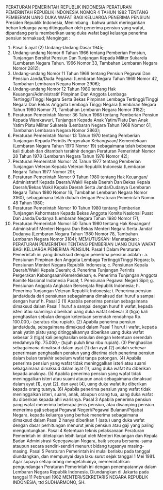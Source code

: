  PERATURAN PEMERINTAH REPUBLIK INDONESIA PERATURAN PEMERINTAH REPUBLIK INDONESIA NOMOR 4 TAHUN 1982 TENTANG PEMBERIAN UANG DUKA WAFAT BAGI KELUARGA PENERIMA PENSIUN Presiden Republik Indonesia,
Menimbang :
 bahwa untuk meringankan beban keluarga yang ditinggalkan oleh penerima pensiun yang wafat, dipandang perlu memberikan uang duka wafat bagi keluarga penerima pensiun termaksud;
Mengingat :

1. Pasal 5 ayat (2) Undang-Undang Dasar 1945;
2. Undang-undang Nomor 6 Tahun 1966 tentang Pemberian Pensiun, Tunjangan Bersifat Pensiun Dan Tunjangan Kepada Militer Sukarela (Lembaran Negara Tahun. 1966 Nomor 33, Tambahan Lembaran Negara Nomor 2812);
3. Undang-undang Nomor 11 Tahun 1969 tentang Pensiun Pegawai Dan Pensiun Janda/Duda Pegawai (Lembaran Negara Tahun 1969 Nomor 42, Tambahan Lembaran Negara Nomor 2906);
4. Undang-undang Nomor 12 Tahun 1980 tentang Hak Keuangan/Administratif Pimpinan Dan Anggota Lembaga Tertinggi/Tinggi Negara Serta Bekas Pimpinan Lembaga Tertinggi/Tinggi Negara Dan Bekas Anggota Lembaga Tinggi Negara (Lembaran Negara Tahun 1980 Nomor 71, Tambahan Lembaran Negara Nomor 3182);
5. Peraturan Pemerintah Nomor 36 Tahun 1968 tentang Pemberian Pensiun Kepada Warakawuri, Tunjangan Kepada Anak Yatim/Piatu Dan Anak Yatim Piatu Militer Sukarela (Lembaran Negara Tahun 1968 Nomor 61, Tambahan Lembaran Negara Nomor 2863);
6. Peraturan Pemerintah Nomor 13 Tahun 1970 tentang Pemberian Tunjangan Kepada Perintis Pergerakan Kebangsaan/ Kemerdekaan (Lembaran Negara Tahun 1970 Nomor 19) sebagaimana telah beberapa kali diubah dan ditambah terakhir dengan Peraturan Pemerintah Nomor 28 Tahun 1978 (Lembaran Negara Tahun 1978 Nomor 42);
7. Peraturan Pemerintah Nomor 24 Tahun 1977 tentang Pemberian Tunjangan Veteran Kepada Veteran Republik Indonesia (Lembaran Negara Tahun 1977 Nomor 29);
8. Peraturan Pemerintah Nomor 9 Tahun 1980 tentang Hak Keuangan/ Administratif Kepada Daerah/Wakil Kepala Daerah Dan Bekas Kepala Daerah/Bekas Wakil Kepala Daerah Serta Janda/Dudanya (Lembaran Negara Tahun 1980 Nomor 16, Tambahan Lembaran Negara Nomor 3160), sebagaimana telah diubah dengan Peraturan Pemerintah Nomor 48 Tahun 1980;
9. Peraturan Pemerintah Nomor 10 Tahun 1980 tentang Pemberian Tunjangan Kehormatan Kepada Bekas Anggota Komite Nasional Pusat Dan Janda/Dudanya (Lembaran Negara Tahun 1980 Nomor 17);
10. Peraturan Pemerintah Nomor 50 Tahun 1980 tentang Hak Keuangan/ Administratif Menteri Negara Dan Bekas Menteri Negara Serta Janda/ Dudanya (Lembaran Negara Tahun 1980 Nomor 78, Tambahan Lembaran Negara Nomor 3184);
MEMUTUSKAN:
 Menetapkan : PERATURAN PEMERINTAH TENTANG PEMBERIAN UANG DUKA WAFAT BAGI KELUARGA PENERIMA PENSIUN.
Pasal 1
Dalam Peraturan Pemerintah ini yang dimaksud dengan penerima pensiun adalah :
a. Pensiunan Pimpinan dan Anggota Lembaga Tertinggi/Tinggi Negara;
b. Pensiunan Menteri Negara Republik Indonesia;
c. Pensiunan Kepala Daerah/Wakil Kepala Daerah;
d. Penerima Tunjangan Perintis Pergerakan Kebangsaan/Kemerdekaan;
e. Penerima Tunjangan Anggota Komite Nasional Indonesia Pusat;
f. Pensiunan Pegawai Negeri Sipil;
g. Pensiunan Anggota Angkatan Bersenjata Republik Indonesia;
h. Penerima Tunjangan Veteran Republik Indonesia;
i. Penerima pensiun janda/duda dari pensiunan sebagaimana dimaksud dari huruf a sampai dengan huruf h.
Pasal 2
(1) Apabila penerima pensiun sebagaimana dimaksud dalam Pasal 1 huruf a sampai dengan huruf h wafat, kepada isteri atau suaminya diberikan uang duka wafat sebesar 3 (tiga) kali penghasilan sebulan dengan ketentuan serendah rendahnya Rp. 100.000,- (seratus ribu rupiah).
(2) Apabila penerima pensiun janda/duda, sebagaimana dimaksud dalam Pasal 1 huruf i wafat, kepada anak yatim piatu yang ditinggalkannya diberikan uang duka wafat sebesar 3 (tiga) kali penghasilan sebulan dengan ketentuan serendah rendahnya Rp. 75.000,- (tujuh puluh lima ribu rupiah).
(3) Penghasilan sebagaimana dimaksud dalam ayat (1) dan ayat (2) adalah sebesar penerimaan penghasilan pensiun yang diterima oleh penerima pensiun dalam bulan terakhir sebelum wafat tanpa potongan.
(4) Apabila penerima pensiun yang wafat tidak meninggalkan isteri atau suami sebagaimana dimaksud dalam ayat (1), uang duka wafat itu diberikan kepada anaknya.
(5) Apabila penerima pensiun yang wafat tidak meninggalkan isteri atau suami ataupun anak sebagaimana dimaksud dalam ayat (1), ayat (2), dan ayat (4), uang duka wafat itu diberikan kepada orang tuanya.
(6) Apabila penerima pensiun yang wafat tidak meninggalkan isteri, suami, anak, ataupun orang tua, uang duka wafat itu diberikan kepada ahli warisnya.
Pasal 3
Apabila penerima pensiun yang wafat menerima beberapa jenis pensiun, atau disamping pensiun menerima gaji sebagai Pegawai Negeri/Pegawai Bulanan/Pejabat Negara, kepada keluarga yang berhak menerima sebagaimana dimaksud dalam Pasal 2 hanya diberikan 1 (satu) uang duka wafat dengan dasar perhitungan menurut jenis pensiun atau gaji yang paling menguntungkan.
Pasal 4
Ketentuan teknis pelaksanaan Peraturan Pemerintah ini ditetapkan lebih lanjut oleh Menteri Keuangan dan Kepala Badan Administrasi Kepegawaian Negara, baik secara bersama-sama ataupun secara sendiri-sendiri menurut bidang tugasnya masing-masing.
Pasal 5
Peraturan Pemerintah ini mulai berlaku pada tanggal diundangkan, dan mempunyai daya laku surut sejak tanggal 1 Mei 1981. Agar supaya setiap orang mengetahuinya, memerintahkan pengundangan Peraturan Pemerintah ini dengan penempatannya dalam Lembaran Negara Republik Indonesia. Diundangkan di Jakarta pada tanggal 11 Pebruari 1982 MENTERI/SEKRETARIS NEGARA REPUBLIK INDONESIA, ttd SUDHARMONO, SH.